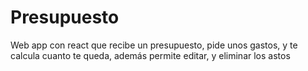 # Presupuesto
Web app con react que recibe un presupuesto, pide unos gastos, y te calcula  cuanto te queda, además permite editar, y eliminar los astos
